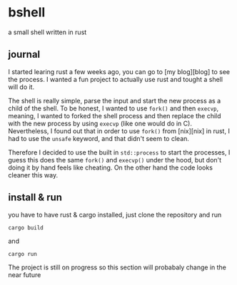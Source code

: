 # bshell

a small shell written in rust

## journal

I started learing rust a few weeks ago, you can go to [my blog][blog] to see
the process. I wanted a fun project to actually use rust and tought a shell
will do it.

The shell is really simple, parse the input and start the new process as a
child of the shell. To be honest, I wanted to use `fork()` and then `execvp`,
meaning, I wanted to forked the shell process and then replace the child with
the new process by using `execvp` (like one would do in C). Nevertheless, I
found out that in order to use `fork()` from [nix][nix] in rust, I had to use
the `unsafe` keyword, and that didn't seem to clean.

Therefore I decided to use the built in `std::process` to start the processes,
I guess this does the same `fork()` and `execvp()` under the hood, but don't
doing it by hand feels like cheating. On the other hand the code looks cleaner
this way.

## install & run

you have to have rust & cargo installed, just clone the repository and run
```shell
cargo build
```
and
```shell
cargo run
```

The project is still on progress so this section will probabaly change in
the near future


